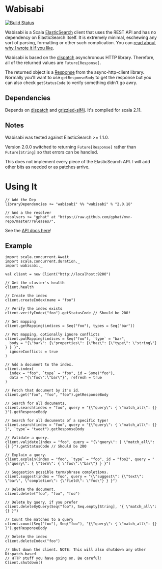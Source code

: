 # Wabisabi

[![Build Status](https://travis-ci.org/gphat/wabisabi.svg?branch=master)](https://travis-ci.org/gphat/wabisabi)

Wabisabi is a Scala [ElasticSearch](http://www.elasticsearch.org/) client that
uses the REST API and has no dependency on ElasticSearch itself. It is
extremely minimal, eschewing any sort of parsing, formatting or other such
complication. You can [read about why I wrote it if you like](http://onemogin.com/programming/oss/wabisabi-scala-http-client-for-elasticsearch.html).

Wabisabi is based on the [dispatch](http://dispatch.databinder.net/Dispatch.html)
asynchronous HTTP library. Therefore, all of the returned values are
`Future[Response]`.

The returned object is a [Response](http://sonatype.github.io/async-http-client/apidocs/reference/com/ning/http/client/Response.html)
from the async-http-client library. Normally you'll want to use `getResponseBody`
to get the response but you can also check `getStatusCode` to verify something
didn't go awry.

## Dependencies

Depends on [dispatch](http://dispatch.databinder.net/Dispatch.html) and
[grizzled-slf4j](http://software.clapper.org/grizzled-slf4j/). It's compiled for
scala 2.11.

## Notes

Wabisabi was tested against ElasticSearch >= 1.1.0.

Version 2.0.0 switched to returning `Future[Response]` rather than `Future[String]`
so that errors can be handled.

This does not implement every piece of the ElasticSearch API. I will add other
bits as needed or as patches arrive.

# Using It

```
// Add the Dep
libraryDependencies += "wabisabi" %% "wabisabi" % "2.0.18"

// And a the resolver
resolvers += "gphat" at "https://raw.github.com/gphat/mvn-repo/master/releases/",
```

See the [API docs here](http://gphat.github.io/wabisabi/api/index.html#package)!

## Example

```
import scala.concurrent.Await
import scala.concurrent.duration._
import wabisabi._

val client = new Client("http://localhost:9200")

// Get the cluster's health
client.health

// Create the index
client.createIndex(name = "foo")

// Verify the index exists
client.verifyIndex("foo").getStatusCode // Should be 200!

// Get mapping
client.getMapping(indices = Seq("foo"), types = Seq("bar"))

// Put mapping, optionally ignore conflicts
client.putMapping(indices = Seq("foo"), `type` = "bar",
  body = "{\"bar\": {\"properties\": {\"baz\": {\"type\": \"string\"} } } }",
  ignoreConflicts = true
)

// Add a document to the index.
client.index(
  index = "foo", `type` = "foo", id = Some("foo"),
  data = "{\"foo\":\"bar\"}", refresh = true
)

// Fetch that document by it's id.
client.get("foo", "foo", "foo").getResponseBody

// Search for all documents.
client.search(index = "foo", query = "{\"query\": { \"match_all\": {} }").getResponseBody

// Search for all documents of a specific type!
client.search(index = "foo", query = "{\"query\": { \"match_all\": {} }", `type`= "tweet").getResponseBody

// Validate a query.
client.validate(index = "foo", query = "{\"query\": { \"match_all\": {} }").getStatusCode // Should be 200

// Explain a query.
client.explain(index = "foo", `type` = "foo", id = "foo2", query = "{\"query\": { \"term\": { \"foo\":\"bar\"} } }")

// Suggestion possible term/phrase completions.
client.suggest(index = "foo", query = "{\"suggest\": {\"text\": \"bar\", \"completion\": {\"field\": \"foo\"} } }")

// Delete the document.
client.delete("foo", "foo", "foo")

// Delete by query, if you prefer
client.deleteByQuery(Seq("foo"), Seq.empty[String], "{ \"match_all\": {} }")

// Count the matches to a query
client.count(Seq("foo"), Seq("foo"), "{\"query\": { \"match_all\": {} }").getResponseBody

// Delete the index
client.deleteIndex("foo")

// Shut down the client. NOTE: This will also shutdown any other Dispatch-based
// HTTP stuff you have going on. Be careful!
Client.shutdown()
```
